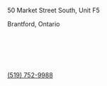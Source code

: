 50 Market Street South, Unit F5

Brantford, Ontario

<div style="height: 5em"></div>

[(519) 752-9988](tel:5197529988)